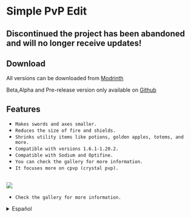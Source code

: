 # Simple PvP Edit

## Discontinued the project has been abandoned and will no longer receive updates!

## Download


All versions can be downloaded from [Modrinth](https://modrinth.com/resourcepack/simple-pvp-edit)

Beta,Alpha and Pre-release version only available on [Github](https://github.com/Gamer221100/Simple-PvP-Edit)

## Features

- `Makes swords and axes smaller.`
- `Reduces the size of fire and shields.`
- `Shrinks utility items like potions, golden apples, totems, and more.`
- `Compatible with versions 1.6.1-1.20.2.`
- `Compatible with Sodium and Optifine.`
- `You can check the gallery for more information.`
- `It focuses more on cpvp (crystal pvp).`

## 
![](https://cdn.modrinth.com/data/XEJYvI0t/images/a0b07367da29b7b41c1aa1333d854f3b0c8ebb95.png)
- `Check the gallery for more information.`

<details>
  <summary>Español</summary>

># Simple PvP Edit

## Download


Puedes descargar todas las versiones desde [Modrinth](https://modrinth.com/resourcepack/simple-pvp-edit)

Beta,Alpha y Pre-release solo disponible en [Github](https://github.com/Gamer221100/Simple-PvP-Edit)

## Características

- `Hace que las espadas y las hachas sean más pequeñas.`
- `Reduce el tamaño del fuego y los escudos.`
- `Encoge objetos de utilidad como pociones, manzanas doradas, tótems y más.`
- `Compatible con las versiones 1.6.1-1.20.2.`
- `Compatible con Sodium y Optifine.`
- `Puedes consultar la galería para obtener más información'.`
- `Se centra más en cpvp (crystal pvp).`

## 
![](https://cdn.modrinth.com/data/XEJYvI0t/images/a0b07367da29b7b41c1aa1333d854f3b0c8ebb95.png)
- `Consulta la galería para obtener más información.`
